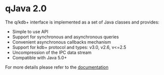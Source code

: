 <!-- img src="http://www.devnet.de/fileadmin/images/DEVnet_Logo2014.png" width="150px" height="150px"/-->

qJava 2.0
=========

The q/kdb+ interface is implemented as a set of Java classes and provides:
- Simple to use API
- Support for synchronous and asynchronous queries
- Convenient asynchronous callbacks mechanism
- Support for kdb+ protocol and types: v3.0, v2.6, v<=2.5
- Uncompression of the IPC data stream
- Compatible with Java 5.0+


For more details please refer to the [documentation](doc/Readme.md)
